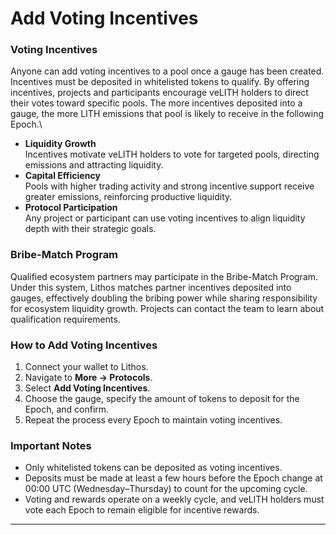 # Add Voting Incentives

### Voting Incentives

Anyone can add voting incentives to a pool once a gauge has been created. Incentives must be deposited in whitelisted tokens to qualify. By offering incentives, projects and participants encourage veLITH holders to direct their votes toward specific pools. The more incentives deposited into a gauge, the more LITH emissions that pool is likely to receive in the following Epoch.\


* **Liquidity Growth**\
  Incentives motivate veLITH holders to vote for targeted pools, directing emissions and attracting liquidity.
* **Capital Efficiency**\
  Pools with higher trading activity and strong incentive support receive greater emissions, reinforcing productive liquidity.
* **Protocol Participation**\
  Any project or participant can use voting incentives to align liquidity depth with their strategic goals.

### Bribe-Match Program

Qualified ecosystem partners may participate in the Bribe-Match Program. Under this system, Lithos matches partner incentives deposited into gauges, effectively doubling the bribing power while sharing responsibility for ecosystem liquidity growth. Projects can contact the team to learn about qualification requirements.

### How to Add Voting Incentives

1. Connect your wallet to Lithos.
2. Navigate to **More → Protocols**.
3. Select **Add Voting Incentives**.
4. Choose the gauge, specify the amount of tokens to deposit for the Epoch, and confirm.
5. Repeat the process every Epoch to maintain voting incentives.

### Important Notes

* Only whitelisted tokens can be deposited as voting incentives.
* Deposits must be made at least a few hours before the Epoch change at 00:00 UTC (Wednesday–Thursday) to count for the upcoming cycle.
* Voting and rewards operate on a weekly cycle, and veLITH holders must vote each Epoch to remain eligible for incentive rewards.

***
